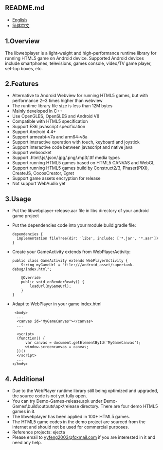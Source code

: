 <h2>README.md</h2>

- <a href="/README.md">English</a>
- <a href="/readme/README.zh-CN.md">简体中文</a>

<h2>1.Overview</h2>

The libwebplayer is a light-weight and high-performance runtime library for running HTML5 game on Android device. 
Supported Android devices include smartphones, televisions, games console, video/TV game player, set-top boxes, etc.

<h2>2.Features</h2>

- Alternative to Android Webview for running HTML5 games, but with performance 2~3 times higher than webview
- The runtime library file size is less than 12M bytes
- Mainly developed in C++
- Use OpenGLES, OpenSLES and Android V8
- Compatible with HTML5 specification
- Support ES6 javascript specification
- Support Android 4.4+
- Support armeabi-v7a and arm64-v8a
- Support interactive operation with touch, keyboard and joystick
- Support interactive code between javascript and native java
- Support websocket
- Support .html/.js/.json/.jpg/.png/.mp3/.ttf media types
- Support running HTML5 games based on HTML5 CANVAS and WebGL
- Support running HTML5 games build by Construct2/3, Phaser(PIXI), CreateJS, CocosCreator, Egret
- Support game assets encryption for release
- Not support WebAudio yet

<h2>3.Usage</h2>

- Put the libwebplayer-release.aar file in libs directory of your android game project
  
- Put the dependencies code into your module build.gradle file:
  <br/>
  ```
  dependencies {
    implementation fileTree(dir: 'libs', include: ['*.jar', '*.aar'])
  }
  ```
  
- Create your GameActivity extends from WebPlayerActivity:
  <br/>
  ```
  public class GameActivity extends WebPlayerActivity {
      String myGameUrl = "file:///android_asset/supertank-debug/index.html";
	  
      @Override
      public void onRenderReady() {
          loadUrl(myGameUrl);
      }
  }
  ```
  
- Adapt to WebPlayer in your game index.html
  ```
   <body>
    ...
    <canvas id="MyGameCanvas"></canvas>
    ...
    
    <script>
    (function() {
        var canvas = document.getElementById('MyGameCanvas');
        window.screencanvas = canvas;
    })()
    </script>
    ...
  </body>
  ```
  
<h2>4. Additional</h2> 

- Due to the WebPlayer runtime library still being optimized and upgraded, the source code is not yet fully open.
- You can try Demo-Games-release.apk under Demo-Games\build\outputs\apk\release directory. There are four demo HTML5 games in it.
- The libwebplayer has been applied in 100+ HTML5 games.
- The HTML5 game codes in the demo project are sourced from the internet and should not be used for commercial purposes.
- Reference projects: ejecta
- Please email to yyfeng2003@foxmail.com if you are interested in it and need any help.
  

